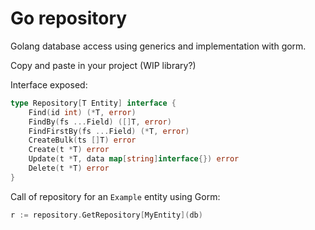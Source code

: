 # Go repository

Golang database access using generics and implementation with gorm.

Copy and paste in your project (WIP library?)

Interface exposed:

```go
type Repository[T Entity] interface {
    Find(id int) (*T, error)
    FindBy(fs ...Field) ([]T, error)
    FindFirstBy(fs ...Field) (*T, error)
    CreateBulk(ts []T) error
    Create(t *T) error
    Update(t *T, data map[string]interface{}) error
    Delete(t *T) error
}
```

Call of repository for an `Example` entity using Gorm:

```go
r := repository.GetRepository[MyEntity](db)
```